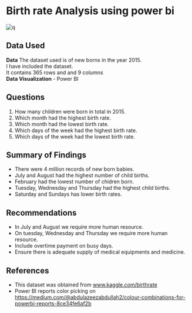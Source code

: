 # Birth rate Analysis using power bi

![q](https://github.com/allan-pg/birth_rate/assets/62595869/2c597aa1-f4e3-4f2a-9773-eccc2f0b1e53)

## Data Used
**Data** The dataset used is of new borns in the year 2015.  
I have included the dataset.  
It contains 365 rows and and 9 columns  
**Data Visualization** - Power BI  
  
## Questions
1. How many children were born in total in 2015.
2. Which month had the highest birth rate.
3. Which month had the lowest birth rate.
4. Which days of the week had the highest birth rate.
5. Which days of the week had the lowest birth rate.

## Summary of Findings
- There were 4 million records of new born babies.
- July and August had the highest number of child births.
- February had the lowest number of chidren born.
- Tuesday, Wednesday and Thursday had the highest child births.
- Saturday and Sundays has lower birth rates.

## Recommendations
- In July and August we require more human resource.
- On tuesday, Wednesday and Thursday we require more human resource.
- Include overtime payment on busy days.
- Ensure there is adequate supply of medical equipments and medicine.

 ## References
 - This dataset was obtained from www.kaggle.com/birthrate 
- Power BI reports color picking on https://medium.com/@abdulazeezabdullah2/colour-combinations-for-powerbi-reports-8ce34fe6af2b
